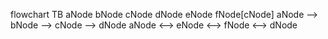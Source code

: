 flowchart TB
    aNode
    bNode
    cNode
    dNode
    eNode
    fNode[cNode]
    aNode --> bNode --> cNode --> dNode
    aNode <--> eNode <--> fNode <--> dNode
